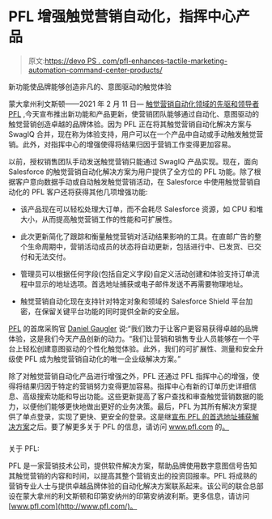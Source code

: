 # PFL 增强触觉营销自动化，指挥中心产品

> 原文:[https://devo PS . com/pfl-enhances-tactile-marketing-automation-command-center-products/](https://devops.com/pfl-enhances-tactile-marketing-automation-command-center-products/)

新功能使品牌能够创造非凡的、意图驱动的触觉体验

蒙大拿州利文斯顿——2021 年 2 月 11 日— [触觉营销自动化领域的先驱和领导者 PFL](https://www.pfl.com/) ,今天宣布推出新功能和产品更新，使营销团队能够通过自动化、意图驱动的触觉营销创造卓越的品牌体验。因为 PFL 正在将其触觉营销自动化解决方案与 SwagIQ 合并，现在称为体验支持，用户可以在一个产品中自动或手动触发触觉营销。此外，对指挥中心的增强使得将结果归因于营销工作变得更加容易。

以前，授权销售团队手动发送触觉营销只能通过 SwagIQ 产品实现。现在，面向 Salesforce 的触觉营销自动化解决方案为用户提供了全方位的 PFL 功能。除了根据客户意向数据手动或自动触发触觉营销活动，在 Salesforce 中使用触觉营销自动化的 PFL 客户还将获得其他几项增强功能:

*   该产品现在可以轻松处理大订单，而不会耗尽 Salesforce 资源，如 CPU 和堆大小，从而提高触觉营销工作的性能和可扩展性。

*   此次更新简化了跟踪和衡量触觉营销对活动结果影响的工具。在直邮广告的整个生命周期中，营销活动成员的状态将自动更新，包括进行中、已发货、已交付和无法交付。

*   管理员可以根据任何字段(包括自定义字段)自定义活动创建和体验支持订单流程中显示的地址选项。首选地址捕获或电子邮件发送不再需要物理地址。

*   触觉营销自动化现在支持针对特定对象和领域的 Salesforce Shield 平台加密，在保留关键平台功能的同时提供全新的安全层。

[PFL](https://www.pfl.com/) 的首席采购官 [Daniel Gaugler](https://www.linkedin.com/in/dgaugler/) 说:“我们致力于让客户更容易获得卓越的品牌体验，这是我们今天产品创新的动力。“我们让营销和销售专业人员能够在一个平台上轻松创建意图驱动的个性化触觉体验。此外，我们的可扩展性、测量和安全升级使 PFL 成为触觉营销自动化的唯一企业级解决方案。”

除了对触觉营销自动化产品进行增强之外，PFL 还通过 PFL 指挥中心的增强，使得将结果归因于特定的营销努力变得更加容易。指挥中心有新的订单历史详细信息、高级搜索功能和导出功能。这些更新提高了客户查找和审查触觉营销数据的能力，以便他们能够更快地做出更好的业务决策。最后，PFL 为其所有解决方案提供了单点登录，实现了更快、更安全的登录。这是继[宣布 PFL 的首选地址捕获解决方案](https://www.businesswire.com/news/home/20200930005282/en/PFL-Introduces-Preferred-Address-Capture-To-Ease-Pain-Points-Associated-With-Engaging-Remote-Prospects)之后。要了解更多关于 PFL 的信息，请访问 www.pfl.com 的[。](http://www.pfl.com/)

###

关于 PFL:

PFL 是一家营销技术公司，提供软件解决方案，帮助品牌使用数字意图信号告知其触觉营销的内容和时间，以提高其整个营销支出的投资回报率。PFL 将成熟的营销专业人士与提供卓越品牌体验的自动化解决方案联系起来。该公司的联合总部设在蒙大拿州的利文斯顿和印第安纳州的印第安纳波利斯。更多信息，请访问[www.pfl.com](http://www.pfl.com/)。